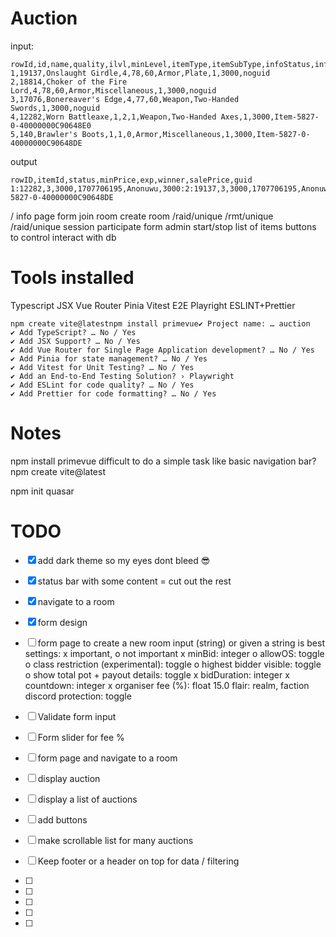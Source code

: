 # Auction

input:
```
rowId,id,name,quality,ilvl,minLevel,itemType,itemSubType,infoStatus,infoMinPrice,guid
1,19137,Onslaught Girdle,4,78,60,Armor,Plate,1,3000,noguid
2,18814,Choker of the Fire Lord,4,78,60,Armor,Miscellaneous,1,3000,noguid
3,17076,Bonereaver's Edge,4,77,60,Weapon,Two-Handed Swords,1,3000,noguid
4,12282,Worn Battleaxe,1,2,1,Weapon,Two-Handed Axes,1,3000,Item-5827-0-40000000C90648E0
5,140,Brawler's Boots,1,1,0,Armor,Miscellaneous,1,3000,Item-5827-0-40000000C90648DE
```
output
```
rowID,itemId,status,minPrice,exp,winner,salePrice,guid
1:12282,3,3000,1707706195,Anonuwu,3000:2:19137,3,3000,1707706195,Anonuwu,3100,Item-5827-0-40000000C90648DE
```

/ info page
    form
    join room
    create room
/raid/unique
/rmt/unique
/raid/unique
    session
    participate form
    admin start/stop
    list of items
    buttons to control
    interact with db


# Tools installed
Typescript
JSX
Vue Router
Pinia
Vitest
E2E Playright
ESLINT+Prettier

```
npm create vite@latestnpm install primevue✔ Project name: … auction
✔ Add TypeScript? … No / Yes
✔ Add JSX Support? … No / Yes
✔ Add Vue Router for Single Page Application development? … No / Yes
✔ Add Pinia for state management? … No / Yes
✔ Add Vitest for Unit Testing? … No / Yes
✔ Add an End-to-End Testing Solution? › Playwright
✔ Add ESLint for code quality? … No / Yes
✔ Add Prettier for code formatting? … No / Yes
```

# Notes
npm install primevue
difficult to do a simple task like basic navigation bar?npm create vite@latest

npm init quasar

# TODO

- [x] add dark theme so my eyes dont bleed 😎
- [x] status bar with some content = cut out the rest
- [x] navigate to a room
- [x] form design
- [ ] form page
    to create a new room
        input (string) or given a string is best
        settings: x important, o not important
            x minBid: integer
            o allowOS: toggle
            o class restriction (experimental): toggle
            o highest bidder visible: toggle
            o show total pot + payout details: toggle
            x bidDuration: integer
            x countdown: integer
            x organiser fee (%): float 15.0
        flair: realm, faction
        discord protection: toggle

- [ ] Validate form input
- [ ] Form slider for fee %





- [ ] form page and navigate to a room
- [ ] display auction
- [ ] display a list of auctions
- [ ] add buttons
- [ ] make scrollable list for many auctions
- [ ] Keep footer or a header on top for data / filtering
- [ ]
- [ ]
- [ ]
- [ ]
- [ ]